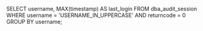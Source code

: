 SELECT username,
       MAX(timestamp) AS last_login
FROM dba_audit_session
WHERE username = 'USERNAME_IN_UPPERCASE'
  AND returncode = 0
GROUP BY username;

